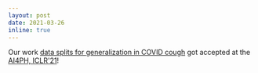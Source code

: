 ```yaml
---
layout: post
date: 2021-03-26
inline: true
---
```

<!-- Impact of Data Splits on Generalization: Identifying COVID-19 from Cough and Context -->
Our work [data splits for generalization in COVID cough](https://bpiyush.github.io/publications/) got accepted at the [AI4PH, ICLR'21](https://aiforpublichealth.github.io/)!
